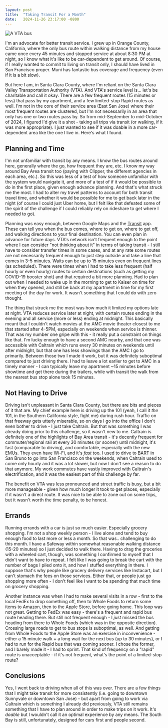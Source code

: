 ```yaml
---
layout: post
title:  "Taking Transit For a Month"
date:   2024-11-26 23:17:00 -0800
---
```


![A VTA bus](/imgs/2024-11-26-transit-month/vta.jpeg)

I'm an advocate for better transit service. I grew up in Orange County, California, where the only bus route within walking distance from my house came once every 45 minutes and stopped service at about 8:30 PM at night, so I know what it's like to be car-dependent to get around. Of course, if I really wanted to commit to living on transit only, I should have lived in San Francisco proper. Muni has fantastic bus coverage and frequency (even if it is a bit slow).

But here I am, in Santa Clara County, where I'm reliant on the Santa Clara Valley Transportation Authority (VTA). And VTA's service level is... let's be charitable and call it okay. There are a few frequent routes (15 minutes or less) that pass by my apartment, and a few limited-stop Rapid routes as well. I'm not in the core of their service area (East San Jose) where their most frequent routes are clustered, but I'm not necessarily in an area that only has one or two routes pass by. So from mid-September to mid-October of 2024, I figured I'd give it a shot - taking all trips via transit (or walking, if it was more appropriate). I just wanted to see if it was doable in a more car-dependent area like the one I live in. Here's what I found.

## Planning and Time

I'm not unfamiliar with transit by any means. I know the bus routes around here, generally where the go, how frequent they are, etc. I know my way around Bay Area transit too (paying with Clipper, the different agencies in each area, etc.). So this was less of a test of how someone unfamiliar with the system would navigate it, and more of a test of if it would be possible to do in the first place, given enough advance planning. And that's what struck me the most. I had to alter my travel patterns to account for both transit travel time, and whether it would be possible for me to get back later in the night (of course I could just Uber home, but I felt like that defeated some of the spirit of the challenge if I could reliably rely on rideshare to get where I needed to go).

Planning was easy enough, between Google Maps and the [Transit](https://transitapp.com/) app. These can tell you when the bus comes, where to get on, where to get off, and walking directions to your final destination. You can even plan in advance for future days. VTA's network isn't frequent enough to the point where I can consider "not thinking about it" in terms of taking transit - I still have to consider transfer times in some cases, and at any rate some routes are not necessarily frequent enough to just step outside and take a line that comes in 3-5 minutes. Waits can be up to 15 minutes even on frequent lines (as scheduled). There were times when I had to take less frequent (half hourly or even hourly) routes to certain destinations (such as getting my COVID-19 booster shot) and that required a bit more planning. Had to plan out when I needed to wake up in the morning to get to Kaiser on time for when they opened, and still be back at my apartment in time for my first meeting of the day for work. It wasn't something that I could do with zero thought.

The thing that struck me the most was how much it limited my options late at night. VTA reduces service later at night, with certain routes ending in the evening and all service (more or less) ending at midnight. This basically meant that I couldn't watch movies at the AMC movie theater closest to me that started after 4-5PM, especially on weekends when service is thinner. That was my number one gripe with this - it really put a constraint on things like that. I'm lucky enough to have a second AMC nearby, and that one was accessible with Caltrain which runs every 30 minutes on weekends until after midnight, but that one has less showings than the AMC I go to primarily. Between those two I made it work, but it was definitely suboptimal compared to just driving there. I had to leave a lot earlier to get to AMC in a timely manner - I can typically leave my apartment ~15 minutes before showtime and get there during the trailers, while with transit the walk from the nearest bus stop alone took 15 minutes.

## Not Having to Drive

Driving isn't unpleasant in Santa Clara County, but there are bits and pieces of it that are. My chief example here is driving up the 101 (yeah, I call it *the* 101, in the Southern California style, fight me) during rush hour. Traffic on that freeway gets utterly miserable, so on days I go into the office I don't even bother to drive - I just take Caltrain. But that was something I was already doing prior to this challenge, so it wasn't new to me. Caltrain is definitely one of the highlights of Bay Area transit - it's decently frequent for commuter/regional rail at every 30 minutes (or sooner) until midnight, it's fast (comparable to driving), and comfortable, especially with the new EMUs. They even have Wi-Fi, and it's *fast* too. I used to drive to BART in San Bruno to go into San Francisco on the weekends, when Caltrain used to come only hourly and it was a lot slower, but now I don't see a reason to do that anymore. My work commutes have vastly improved with Caltrain's electrification, and it was the easiest part of this challenge by far.

The benefit on VTA was less pronounced and street traffic is busy, but a bit more manageable - given how much longer it took to get places, especially if it wasn't a direct route. It was nice to be able to zone out on some trips, but it wasn't worth the time penalty, to be honest.

## Errands

Running errands with a car is just so much easier. Especially grocery shopping. I'm not a shop weekly person - I live alone and tend to buy enough food to last more or less a month. So that was.. challenging to do this month. I have a Safeway within somewhat reasonable walking distance (15-20 minutes) so I just decided to walk there. Having to drag the groceries with a wheeled cart, though, was something I confirmed to myself that I didn't want to have to repeat. I felt like I was going to break the cart with the number of bags I piled onto it, and how I stuffed everything in there. I suppose that's why people like grocery delivery services like Instacart, but I can't stomach the fees on those services. Either that, or people just go shopping more often - I don't feel like I want to be spending that much time on grocery shopping.

Another instance was when I had to make several visits in a row - first to the local FedEx to drop something off, then to Whole Foods to return some items to Amazon, then to the Apple Store, before going home. This loop was not great. Getting to FedEx was easy - there's a frequent and rapid bus route heading there. But still not frequent enough - I *just* missed the bus heading from there to Whole Foods (which was in the opposite direction). Crossing large roads to get to bus stops is suboptimal, as well. And getting from Whole Foods to the Apple Store was an exercise in inconvenience - either a 15 minute walk + a long wait for the next bus (up to 30 minutes), or I had to run for the Rapid bus that was coming sooner. I chose the former, and I barely made it - I had to sprint. That kind of frequency on a "rapid" route is unacceptable - if it's not frequent, what's the point of a limited-stop route?

## Conclusions

Yes, I went back to driving when all of this was over. There are a few things that I might take transit for more consistently (i.e. going to downtown Sunnyvale or downtown San Jose) - but apart from going to work via Caltrain which is something I already did previously, VTA still remains something that I have to plan around in order to make trips on it work. It's *doable* but I wouldn't call it an optimal experience by any means. The South Bay is still, unfortunately, designed for cars first and people second.
